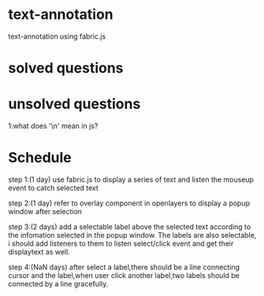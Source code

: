 # text-annotation
text-annotation using fabric.js

# solved questions

# unsolved questions
1:what does '\n\' mean in js?

# Schedule
step 1:(1 day) 
use fabric.js to display a series of text and listen the mouseup event to catch selected text

step 2:(1 day)
refer to overlay component in openlayers to display a popup window after selection

step 3:(2 days)
add a selectable label above the selected text according to the infomation selected in the popup window. The labels are also selectable,
i should add listeners to them to listen select/click event and get their displaytext as well.

step 4:(NaN days)
after select a label,there should be a line connecting cursor and the label,when user click another label,two labels should be connected by a line gracefully. 

